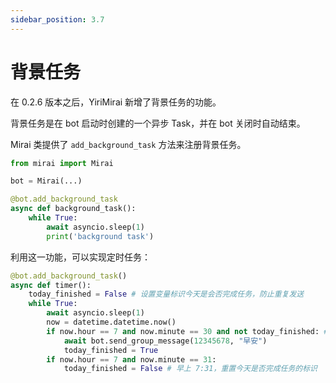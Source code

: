 ```yaml
---
sidebar_position: 3.7
---
```


# 背景任务

在 0.2.6 版本之后，YiriMirai 新增了背景任务的功能。

背景任务是在 bot 启动时创建的一个异步 Task，并在 bot 关闭时自动结束。

Mirai 类提供了 `add_background_task` 方法来注册背景任务。

```python
from mirai import Mirai

bot = Mirai(...)

@bot.add_background_task
async def background_task():
    while True:
        await asyncio.sleep(1)
        print('background task')
```

利用这一功能，可以实现定时任务：

```python
@bot.add_background_task()
async def timer():
    today_finished = False # 设置变量标识今天是会否完成任务，防止重复发送
    while True:
        await asyncio.sleep(1)
        now = datetime.datetime.now()
        if now.hour == 7 and now.minute == 30 and not today_finished: # 每天早上 7:30 发送早安
            await bot.send_group_message(12345678, "早安")
            today_finished = True
        if now.hour == 7 and now.minute == 31:
            today_finished = False # 早上 7:31，重置今天是否完成任务的标识
```